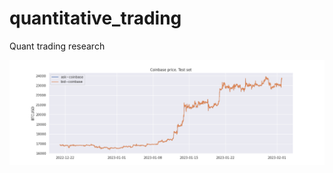 # quantitative_trading
Quant trading research

![My Plot](https://raw.githubusercontent.com/alexlukekoval/quantitative_trading/main/images/coinbase_price_test.png)
